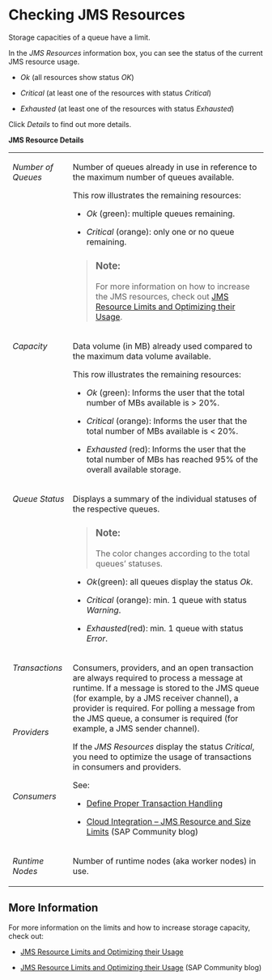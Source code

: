 <!-- loio6a9c03046bd24d7083927a8274bc03b3 -->

# Checking JMS Resources

Storage capacities of a queue have a limit.

In the *JMS Resources* information box, you can see the status of the current JMS resource usage.

-   *Ok* \(all resources show status *OK*\)

-   *Critical* \(at least one of the resources with status *Critical*\)

-   *Exhausted* \(at least one of the resources with status *Exhausted*\)


Click *Details* to find out more details.

**JMS Resource Details**


<table>
<tr>
<td valign="top">

*Number of Queues* 

</td>
<td valign="top">

Number of queues already in use in reference to the maximum number of queues available.

This row illustrates the remaining resources:

-   *Ok* \(green\): multiple queues remaining.

-   *Critical* \(orange\): only one or no queue remaining.


> ### Note:  
> For more information on how to increase the JMS resources, check out [JMS Resource Limits and Optimizing their Usage](jms-resource-limits-and-optimizing-their-usage-4857054.md).



</td>
</tr>
<tr>
<td valign="top">

*Capacity* 

</td>
<td valign="top">

Data volume \(in MB\) already used compared to the maximum data volume available.

This row illustrates the remaining resources:

-   *Ok* \(green\): Informs the user that the total number of MBs available is \> 20%.

-   *Critical* \(orange\): Informs the user that the total number of MBs available is < 20%.

-   *Exhausted* \(red\): Informs the user that the total number of MBs has reached 95% of the overall available storage.




</td>
</tr>
<tr>
<td valign="top">

*Queue Status* 

</td>
<td valign="top">

Displays a summary of the individual statuses of the respective queues.

> ### Note:  
> The color changes according to the total queues’ statuses.

-   *Ok*\(green\): all queues display the status *Ok*.

-   *Critical* \(orange\): min. 1 queue with status *Warning*.

-   *Exhausted*\(red\): min. 1 queue with status *Error*.




</td>
</tr>
<tr>
<td valign="top">

*Transactions* 

</td>
<td valign="top" rowspan="3">

Consumers, providers, and an open transaction are always required to process a message at runtime. If a message is stored to the JMS queue \(for example, by a JMS receiver channel\), a provider is required. For polling a message from the JMS queue, a consumer is required \(for example, a JMS sender channel\).

If the *JMS Resources* display the status *Critical*, you need to optimize the usage of transactions in consumers and providers.

See:

-   [Define Proper Transaction Handling](define-proper-transaction-handling-1c31963.md)

-   [Cloud Integration – JMS Resource and Size Limits](https://blogs.sap.com/2017/10/04/cloud-integration-jms-resource-and-size-limits-in-cpi-enterprise-edition/) \(SAP Community blog\)




</td>
</tr>
<tr>
<td valign="top">

*Providers* 

</td>
</tr>
<tr>
<td valign="top">

*Consumers* 

</td>
</tr>
<tr>
<td valign="top">

*Runtime Nodes* 

</td>
<td valign="top">

Number of runtime nodes \(aka worker nodes\) in use.

</td>
</tr>
</table>



<a name="loio6a9c03046bd24d7083927a8274bc03b3__section_fw1_t1l_2yb"/>

## More Information

For more information on the limits and how to increase storage capacity, check out:

-   [JMS Resource Limits and Optimizing their Usage](jms-resource-limits-and-optimizing-their-usage-4857054.md)

-   [JMS Resource Limits and Optimizing their Usage](jms-resource-limits-and-optimizing-their-usage-4857054.md) \(SAP Community blog\)


